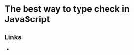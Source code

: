 # The best way to type check in JavaScript

## Links

- [](https://blog.logrocket.com/javascript-typeof-2511d53a1a62/)
